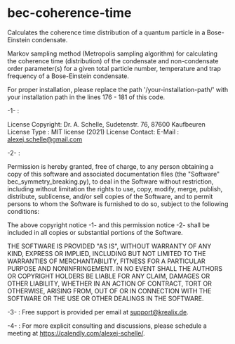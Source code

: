 # bec-coherence-time

Calculates the coherence time distribution of a quantum particle in a Bose-Einstein condensate.

Markov sampling method (Metropolis sampling algorithm) for calculating the coherence time (distribution) of the condensate and non-condensate order parameter(s) for a given total particle number, temperature and trap frequency of a Bose-Einstein condensate.

For proper installation, please replace the path '/your-installation-path/' with your installation path in the lines 176 - 181 of this code.

-1- :
 
  License Copyright:  Dr. A. Schelle, Sudetenstr. 76, 87600 Kaufbeuren 
  License Type :      MIT license (2021)
  License Contact:    E-Mail : alexej.schelle@gmail.com
 
-2- : 

  Permission is hereby granted, free of charge, to any person obtaining a copy of this software and associated documentation files 
  (the "Software" bec_symmetry_breaking.py), to deal in the Software without restriction, including without limitation the rights to use, 
  copy, modify, merge, publish, distribute, sublicense, and/or sell copies of the Software, and to permit persons to whom the Software is 
  furnished to do so, subject to the following conditions:
 
  The above copyright notice -1- and this permission notice -2- shall be included in all copies or substantial portions of the Software.
 
  THE SOFTWARE IS PROVIDED "AS IS", WITHOUT WARRANTY OF ANY KIND, EXPRESS OR IMPLIED, INCLUDING BUT NOT LIMITED TO THE WARRANTIES OF MERCHANTABILITY, 
  FITNESS FOR A PARTICULAR PURPOSE AND NONINFRINGEMENT. IN NO EVENT SHALL THE AUTHORS OR COPYRIGHT HOLDERS BE LIABLE FOR ANY CLAIM, DAMAGES OR OTHER LIABILITY, 
  WHETHER IN AN ACTION OF CONTRACT, TORT OR OTHERWISE, ARISING FROM, OUT OF OR IN CONNECTION WITH THE SOFTWARE OR THE USE OR OTHER DEALINGS IN THE SOFTWARE.

-3- : Free support is provided per email at support@krealix.de. 
   
-4- : For more explicit consulting and discussions, please schedule a meeting at https://calendly.com/alexej-schelle/.  
